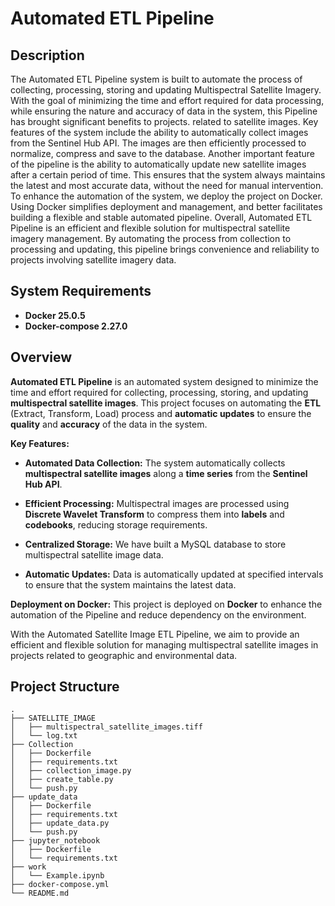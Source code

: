 # Automated ETL Pipeline

## Description

The Automated ETL Pipeline system is built to automate the process of collecting, processing, storing and updating Multispectral Satellite Imagery. With the goal of minimizing the time and effort required for data processing, while ensuring the nature and accuracy of data in the system, this Pipeline has brought significant benefits to projects. related to satellite images. Key features of the system include the ability to automatically collect images from the Sentinel Hub API. The images are then efficiently processed to normalize, compress and save to the database. Another important feature of the pipeline is the ability to automatically update new satellite images after a certain period of time. This ensures that the system always maintains the latest and most accurate data, without the need for manual intervention. To enhance the automation of the system, we deploy the project on Docker. Using Docker simplifies deployment and management, and better facilitates building a flexible and stable automated pipeline. Overall, Automated ETL Pipeline is an efficient and flexible solution for multispectral satellite imagery management. By automating the process from collection to processing and updating, this pipeline brings convenience and reliability to projects involving satellite imagery data.

## System Requirements
- **Docker 25.0.5**
- **Docker-compose 2.27.0**

## Overview

**Automated ETL Pipeline** is an automated system designed to minimize the time and effort required for collecting, processing, storing, and updating **multispectral satellite images**. This project focuses on automating the **ETL** (Extract, Transform, Load) process and **automatic updates** to ensure the **quality** and **accuracy** of the data in the system.

**Key Features:**

- **Automated Data Collection:** The system automatically collects **multispectral satellite images** along a **time series** from the **Sentinel Hub API**.
  
- **Efficient Processing:** Multispectral images are processed using **Discrete Wavelet Transform** to compress them into **labels** and **codebooks**, reducing storage requirements.

- **Centralized Storage:** We have built a MySQL database to store multispectral satellite image data.

- **Automatic Updates:** Data is automatically updated at specified intervals to ensure that the system maintains the latest data.

**Deployment on Docker:** This project is deployed on **Docker** to enhance the automation of the Pipeline and reduce dependency on the environment.

With the Automated Satellite Image ETL Pipeline, we aim to provide an efficient and flexible solution for managing multispectral satellite images in projects related to geographic and environmental data.


## Project Structure
```
.
├── SATELLITE_IMAGE
│   ├── multispectral_satellite_images.tiff
│   └── log.txt
├── Collection
│   ├── Dockerfile
│   ├── requirements.txt
│   ├── collection_image.py
│   ├── create_table.py
│   └── push.py
├── update_data
│   ├── Dockerfile
│   ├── requirements.txt
│   ├── update_data.py
│   └── push.py
├── jupyter_notebook
│   ├── Dockerfile
│   └── requirements.txt
├── work
│   └── Example.ipynb
├── docker-compose.yml
└── README.md
```

